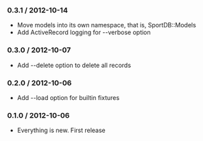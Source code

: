 ### 0.3.1 / 2012-10-14

* Move models into its own namespace, that is, SportDB::Models
* Add ActiveRecord logging for --verbose option

### 0.3.0 / 2012-10-07

* Add --delete option to delete all records

### 0.2.0 / 2012-10-06

* Add --load option for builtin fixtures

### 0.1.0 / 2012-10-06

* Everything is new. First release